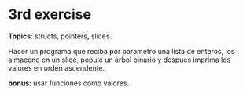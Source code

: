 # 3rd exercise

**Topics**: structs, pointers, slices.

Hacer un programa que reciba por parametro una lista de enteros, los almacene en un slice, popule un arbol binario y despues imprima los valores en orden ascendente.

**bonus**: usar funciones como valores.
